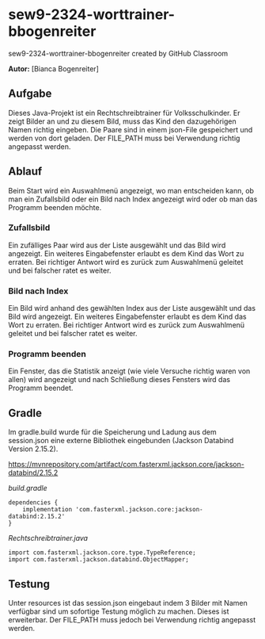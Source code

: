 # sew9-2324-worttrainer-bbogenreiter
sew9-2324-worttrainer-bbogenreiter created by GitHub Classroom

**Autor:** [Bianca Bogenreiter]

## Aufgabe
Dieses Java-Projekt ist ein Rechtschreibtrainer für Volksschulkinder. Er zeigt Bilder an und zu diesem Bild, muss das Kind den dazugehörigen Namen richtig eingeben. Die Paare sind in einem json-File gespeichert und werden von dort geladen. Der FILE_PATH muss bei Verwendung richtig angepasst werden.

## Ablauf
Beim Start wird ein Auswahlmenü angezeigt, wo man entscheiden kann, ob man ein Zufallsbild oder ein Bild nach Index angezeigt wird oder ob man das Programm beenden möchte.

### Zufallsbild
Ein zufälliges Paar wird aus der Liste ausgewählt und das Bild wird angezeigt. Ein weiteres Eingabefenster erlaubt es dem Kind das Wort zu erraten. Bei richtiger Antwort wird es zurück zum Auswahlmenü geleitet und bei falscher ratet es weiter.

### Bild nach Index
Ein Bild wird anhand des gewählten Index aus der Liste ausgewählt und das Bild wird angezeigt. Ein weiteres Eingabefenster erlaubt es dem Kind das Wort zu erraten. Bei richtiger Antwort wird es zurück zum Auswahlmenü geleitet und bei falscher ratet es weiter.

### Programm beenden
Ein Fenster, das die Statistik anzeigt (wie viele Versuche richtig waren von allen) wird angezeigt und nach Schließung dieses Fensters wird das Programm beendet.

## Gradle
Im gradle.build wurde für die Speicherung und Ladung aus dem session.json eine externe Bibliothek eingebunden (Jackson Databind Version 2.15.2).

https://mvnrepository.com/artifact/com.fasterxml.jackson.core/jackson-databind/2.15.2

*build.gradle*
```
dependencies {
    implementation 'com.fasterxml.jackson.core:jackson-databind:2.15.2'
}
```


*Rechtschreibtrainer.java*
```
import com.fasterxml.jackson.core.type.TypeReference;
import com.fasterxml.jackson.databind.ObjectMapper;
```


## Testung
Unter resources ist das session.json eingebaut indem 3 Bilder mit Namen verfügbar sind um sofortige Testung möglich zu machen. Dieses ist erweiterbar. Der FILE_PATH muss jedoch bei Verwendung richtig angepasst werden.

